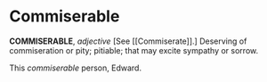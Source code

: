 # Commiserable

**COMMISERABLE**, _adjective_ \[See [[Commiserate]].\] Deserving of commiseration or pity; pitiable; that may excite sympathy or sorrow.

This _commiserable_ person, Edward.
